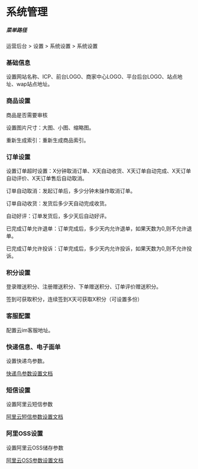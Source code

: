 # 系统管理

##### 菜单路径

运营后台 > 设置 > 系统设置 > 系统设置

### 基础信息

设置网站名称、ICP、前台LOGO、商家中心LOGO、平台后台LOGO、站点地址、wap站点地址。

### 商品设置

商品是否需要审核

设置图片尺寸：大图、小图、缩略图。

重新生成索引：重新生成商品索引。

### 订单设置

设置订单超时设置：X分钟取消订单、X天自动收货、X天订单自动完成、X天订单自动评价、X天订单售后自动取消。

订单自动取消：发起订单后，多少分钟未操作取消订单。

订单自动收货：发货后多少天自动完成收货。

自动好评：订单发货后，多少天后自动好评。

已完成订单允许退单：订单完成后，多少天内允许退单，如果天数为0,则不允许退单。

已完成订单允许投诉：订单完成后，多少天内允许投诉，如果天数为0,则不允许投诉。

### 积分设置

登录赠送积分、注册赠送积分、下单赠送积分、订单评价赠送积分。

签到可获取积分，连续签到X天可获取X积分（可设置多份）

### 客服配置

配置云im客服地址。

### 快递信息、电子面单

设置快递鸟参数。

[快递鸟参数设置文档](https://docs.sellwell.cn/configure/kdniao.html)

### 短信设置

设置阿里云短信参数

[阿里云短信参数设置文档](https://docs.sellwell.cn/configure/sms.html)

### 阿里OSS设置

设置阿里云OSS储存参数

[阿里云OSS参数设置文档](https://docs.sellwell.cn/configure/oss.html)